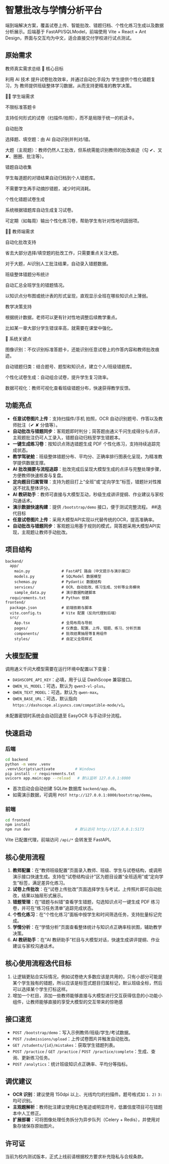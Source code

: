 ﻿# 智慧批改与学情分析平台

端到端解决方案，覆盖试卷上传、智能批改、错题归档、个性化练习生成以及数据分析展示。后端基于 FastAPI/SQLModel，前端使用 Vite + React + Ant Design，界面与交互均为中文，适合直接交付学校进行试点测试。
## 原始需求
教师真实需求总结
🎯 核心目标

利用 AI 技术 提升试卷批改效率，并通过自动化手段为 学生提供个性化错题复习，为 教师提供班级整体学习数据，从而支持更精准的教学决策。

👩‍🎓 学生端需求

不限标准答题卡

支持任何形式的试卷（扫描件/拍照），而不是局限于统一的机读卡。

自动批改

选择题、填空题：由 AI 自动识别并判对/错。

大题（主观题）：教师仍然人工批改，但系统需能识别教师的批改痕迹（勾 ✔、叉 ✘、圈圈、批注等）。

错题自动收集

学生每道题的对错结果自动归档到个人错题库。

不需要学生再手动摘抄错题，减少时间消耗。

个性化错题试卷生成

系统根据错题库自动生成复习试卷。

可定期（如每周）输出个性化练习卷，帮助学生有针对性地巩固弱项。

👩‍🏫 教师端需求

自动化批改支持

省去大部分选择/填空题的批改工作，只需要重点关注大题。

对于大题，AI识别人工批注结果，自动录入错题数据。

班级整体错题分布统计

自动汇总全班学生的错题情况。

以知识点分布图或统计表的形式呈现，直观显示全班在哪些知识点上薄弱。

教学决策支持

根据统计数据，老师可以更有针对性地调整后续教学重点。

比如某一章大部分学生错误率高，就需要在课堂中强化。

🔑 系统关键点

图像识别：不仅识别标准答题卡，还能识别任意试卷上的作答内容和教师批改痕迹。

自动错题归类：结合题号、题型和知识点，建立个人/班级错题库。

个性化试卷生成：自动组合试卷，提升学生复习效率。

数据可视化：教师可视化查看班级错题分布，快速获得教学反馈。
## 功能亮点
- **任意试卷图片上传**：支持扫描件/手机 拍照，OCR 自动识别题号、作答以及教师批注（✔ ✘ 分值等）。
- **自动批改与错题同步**：客观题即时判分；简答题由通义千问生成得分与点评，主观题批注仍可人工录入，错题自动归档至学生错题本。
- **一键生成练习卷**：按知识点筛选错题生成 PDF 个性化练习，支持持续追踪完成状态。
- **教学驾驶舱**：班级整体错题分布、平均分、正确率排行图表化呈现，为精准教学提供数据支撑。
- **AI 批改摘要与流程追踪**：批改完成后呈现大模型生成的点评与完整处理步骤，方便教师快速核查与复盘。
- **定向题目归属管理**：支持为题目打上“全班”或“定向学生”标签，错题针对性推送不扰乱整体评分。
- **AI 教研助手**：教师可直接与大模型互动，秒级生成讲评提纲、作业建议与家校沟通话术。
- **演示数据快速构建**：提供 `/bootstrap/demo` 接口，便于测试完整流程。
##迭代目标
-  **任意试卷图片上传**：采用大模型API实现以代替传统的OCR，提高准确率。
- **自动批改与错题同步**：客观题沿用基于规则的模式，简答题采用大模型API实现，主观题让教师手动批改。



## 项目结构
```
backend/
  app/
    main.py              # FastAPI 路由（中文提示与演示接口）
    models.py            # SQLModel 数据模型
    schemas.py           # Pydantic 数据结构
    services/            # OCR、自动批改、练习生成、分析等业务模块
    sample_data.py       # 演示数据构建脚本
  requirements.txt       # Python 依赖
frontend/
  package.json           # 前端依赖与脚本
  vite.config.ts         # Vite 配置（反向代理到后端）
  src/
    App.tsx              # 全局布局与导航
    pages/               # 仪表盘、配置、上传、错题、练习、分析页面
    components/          # 批改结果抽屉等复用组件
    styles/              # 自定义全局样式
```

## 大模型配置
调用通义千问大模型需要在运行环境中配置以下变量：

- `DASHSCOPE_API_KEY`：必填，用于认证 DashScope 兼容接口。
- `QWEN_VL_MODEL`：可选，默认为 `qwen3-vl-plus`。
- `QWEN_TEXT_MODEL`：可选，默认为 `qwen-max`。
- `QWEN_BASE_URL`：可选，默认指向 `https://dashscope.aliyuncs.com/compatible-mode/v1`。

未配置密钥时系统会自动回退至 EasyOCR 与手动评分流程。

## 快速启动
### 后端
```bash
cd backend
python -m venv .venv
.venv\Scripts\activate         # Windows
pip install -r requirements.txt
uvicorn app.main:app --reload   # 默认监听 127.0.0.1:8000
```

- 首次启动会自动创建 SQLite 数据库 `backend/app.db`。
- 如需演示数据，可调用 `POST http://127.0.0.1:8000/bootstrap/demo`。

### 前端
```bash
cd frontend
npm install
npm run dev                    # 默认访问 http://127.0.0.1:5173
```
Vite 已配置代理，前端访问 `/api/*` 会转发至 FastAPI。

## 核心使用流程
1. **教师配置**：在“教师班级配置”页面录入教师、班级、学生与试卷结构，或调用演示接口快速生成。支持在“试卷结构设计”区为题目设置“全班适用”或“定向学生”标签，满足差异化练习。
2. **试卷上传批改**：在“试卷上传批改”页面选择学生与考试，上传照片即可自动批改，结果以抽屉形式展示。
3. **错题管理**：在“错题与纠错”查看学生错题，勾选知识点可一键生成 PDF 练习卷，并可在“练习任务清单”追踪完成状态。
4. **个性化练习**：在“个性化练习”面板中按学生和时间筛选任务，支持批量标记完成。
5. **学情分析**：在“学情分析”页面查看整体统计与知识点正确率柱状图，辅助教学决策。
6. **AI 教研助手**：在“AI 教研助手”栏目与大模型对话，快速生成讲评提纲、作业建议与家校沟通话术。

## 核心使用流程迭代目标
1. 让逻辑更贴合实际情况，例如试卷绝大多数应该是共用的，只有小部分可能是某个学生独有的错题，所以应该是标签式题目归属标记，默认班级全标，然后可以选择某个学生打标这样。
2. 增加一个栏目，添加一些教师能够直接与大模型进行交互获得信息的小功能小组件，让教师能够直接的享受大模型的交互带来的惊艳感



## 接口速览
- `POST /bootstrap/demo`：写入示例教师/班级/学生/考试数据。
- `POST /submissions/upload`：上传试卷图片并触发自动批改。
- `GET /students/{id}/mistakes`：获取学生错题列表。
- `POST /practice` / `GET /practice` / `POST /practice/complete`：生成、查询、更新练习任务。
- `POST /analytics`：统计班级知识点正确率、平均分等指标。

## 调优建议
- **OCR 识别**：建议使用 150dpi 以上、光线均匀的扫描件。题号格式如 `1.` `2)` `3:` 均可识别。
- **主观题解析**：教师批注建议使用红色笔迹或明显符号，低置信度项目可在错题本中人工修正。
- **扩展部署**：可将图像处理任务拆分为异步队列（Celery + Redis），并使用对象存储保存原始图片。

## 许可证
当前为校内测试版本，正式上线前请根据校方要求补充隐私与合规条款。


